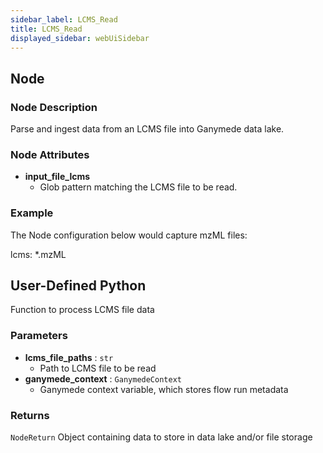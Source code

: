 ```yaml
---
sidebar_label: LCMS_Read
title: LCMS_Read
displayed_sidebar: webUiSidebar
---
```


## Node

### Node Description

Parse and ingest data from an LCMS file into Ganymede data lake.

### Node Attributes

- **input_file_lcms**
  - Glob pattern matching the LCMS file to be read.

### Example

The Node configuration below would capture mzML files:

lcms: *.mzML

## User-Defined Python

Function to process LCMS file data

### Parameters

- **lcms_file_paths** : `str`
    - Path to LCMS file to be read
- **ganymede_context** : `GanymedeContext`
    - Ganymede context variable, which stores flow run metadata

### Returns

`NodeReturn`
  Object containing data to store in data lake and/or file storage
